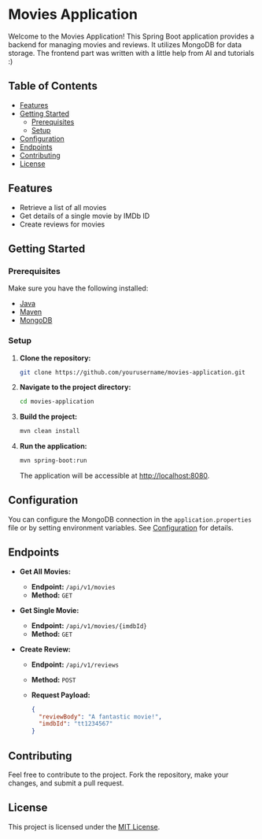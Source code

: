 # Movies Application

Welcome to the Movies Application! This Spring Boot application provides a backend for managing movies and reviews. It utilizes MongoDB for data storage. The frontend part was written with a little help from AI and tutorials :) 

## Table of Contents

- [Features](#features)
- [Getting Started](#getting-started)
  - [Prerequisites](#prerequisites)
  - [Setup](#setup)
- [Configuration](#configuration)
- [Endpoints](#endpoints)
- [Contributing](#contributing)
- [License](#license)

## Features

- Retrieve a list of all movies
- Get details of a single movie by IMDb ID
- Create reviews for movies

## Getting Started

### Prerequisites

Make sure you have the following installed:

- [Java](https://www.oracle.com/java/technologies/javase-downloads.html)
- [Maven](https://maven.apache.org/download.cgi)
- [MongoDB](https://www.mongodb.com/try/download/community)

### Setup

1. **Clone the repository:**

    ```bash
    git clone https://github.com/yourusername/movies-application.git
    ```

2. **Navigate to the project directory:**

    ```bash
    cd movies-application
    ```

3. **Build the project:**

    ```bash
    mvn clean install
    ```

4. **Run the application:**

    ```bash
    mvn spring-boot:run
    ```

    The application will be accessible at [http://localhost:8080](http://localhost:8080).

## Configuration

You can configure the MongoDB connection in the `application.properties` file or by setting environment variables. See [Configuration](#configuration) for details.

## Endpoints

- **Get All Movies:**
  - **Endpoint:** `/api/v1/movies`
  - **Method:** `GET`

- **Get Single Movie:**
  - **Endpoint:** `/api/v1/movies/{imdbId}`
  - **Method:** `GET`

- **Create Review:**
  - **Endpoint:** `/api/v1/reviews`
  - **Method:** `POST`
  - **Request Payload:**

    ```json
    {
      "reviewBody": "A fantastic movie!",
      "imdbId": "tt1234567"
    }
    ```

## Contributing

Feel free to contribute to the project. Fork the repository, make your changes, and submit a pull request.

## License

This project is licensed under the [MIT License](LICENSE).
